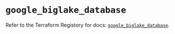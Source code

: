 # `google_biglake_database`

Refer to the Terraform Registory for docs: [`google_biglake_database`](https://registry.terraform.io/providers/hashicorp/google-beta/5.0.0/docs/resources/google_biglake_database).
